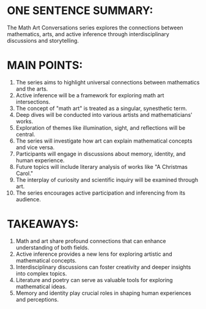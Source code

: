 # ONE SENTENCE SUMMARY:
The Math Art Conversations series explores the connections between mathematics, arts, and active inference through interdisciplinary discussions and storytelling.

# MAIN POINTS:
1. The series aims to highlight universal connections between mathematics and the arts.
2. Active inference will be a framework for exploring math art intersections.
3. The concept of "math art" is treated as a singular, synesthetic term.
4. Deep dives will be conducted into various artists and mathematicians' works.
5. Exploration of themes like illumination, sight, and reflections will be central.
6. The series will investigate how art can explain mathematical concepts and vice versa.
7. Participants will engage in discussions about memory, identity, and human experience.
8. Future topics will include literary analysis of works like "A Christmas Carol."
9. The interplay of curiosity and scientific inquiry will be examined through art.
10. The series encourages active participation and inferencing from its audience.

# TAKEAWAYS:
1. Math and art share profound connections that can enhance understanding of both fields.
2. Active inference provides a new lens for exploring artistic and mathematical concepts.
3. Interdisciplinary discussions can foster creativity and deeper insights into complex topics.
4. Literature and poetry can serve as valuable tools for exploring mathematical ideas.
5. Memory and identity play crucial roles in shaping human experiences and perceptions.

